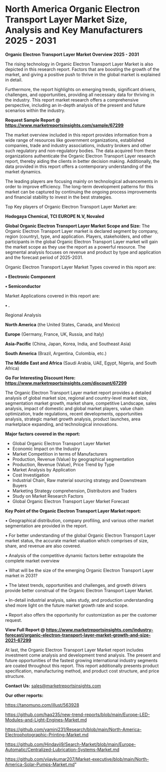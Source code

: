 # North America Organic Electron Transport Layer Market Size, Analysis and Key Manufacturers 2025 - 2031

<Strong> Organic Electron Transport Layer Market Overview 2025 - 2031</strong>

The rising technology in Organic Electron Transport Layer Market is also depicted in this research report. Factors that are boosting the growth of the market, and giving a positive push to thrive in the global market is explained in detail.

Furthermore, the report highlights on emerging trends, significant drivers, challenges, and opportunities, providing all necessary data for thriving in the industry. This report market research offers a comprehensive perspective, including an in-depth analysis of the present and future scenarios within the industry.

<strong>Request Sample Report @ <a href=https://www.marketreportsinsights.com/sample/67299>https://www.marketreportsinsights.com/sample/67299</a></strong>

The market overview included in this report provides information from a wide range of resources like government organizations, established companies, trade and industry associations, industry brokers and other such regulatory and non-regulatory bodies. The data acquired from these organizations authenticate the Organic Electron Transport Layer research report, thereby aiding the clients in better decision making. Additionally, the data provided in this report offers a contemporary understanding of the market dynamics.

The leading players are focusing mainly on technological advancements in order to improve efficiency. The long-term development patterns for this market can be captured by continuing the ongoing process improvements and financial stability to invest in the best strategies.

Top Key players of Organic Electron Transport Layer Market are:

<strong>Hodogaya Chemical, TCI EUROPE N.V, Novaled</strong>

<strong><b>Global Organic Electron Transport Layer Market Scope and Size:</b></strong>
The Organic Electron Transport Layer market is declared segment by company, region (country), type, and application. Players, stakeholders, and other participants in the global Organic Electron Transport Layer market will gain the market scope as they use the report as a powerful resource. The segmental analysis focuses on revenue and product by type and application and the forecast period of 2025-2031.

Organic Electron Transport Layer Market Types covered in this report are:

<strong>• Electronic Component

• Semiconductor</strong>

Market Applications covered in this report are:

<strong>• .</strong> 

Regional Analysis

<strong>North America</strong> (the United States, Canada, and Mexico)

<strong>Europe</strong> (Germany, France, UK, Russia, and Italy)

<strong>Asia-Pacific</strong> (China, Japan, Korea, India, and Southeast Asia)

<strong>South America</strong> (Brazil, Argentina, Colombia, etc.)

<strong>The Middle East and Africa</strong> (Saudi Arabia, UAE, Egypt, Nigeria, and South Africa)

<strong>Go For Interesting Discount Here: <a href=https://www.marketreportsinsights.com/discount/67299>https://www.marketreportsinsights.com/discount/67299</a></strong>

The Organic Electron Transport Layer market report provides a detailed analysis of global market size, regional and country-level market size, segmentation market growth, market share, competitive Landscape, sales analysis, impact of domestic and global market players, value chain optimization, trade regulations, recent developments, opportunities analysis, strategic market growth analysis, product launches, area marketplace expanding, and technological innovations.

<strong><b>Major factors covered in the report:</b></strong>
<ul>
  <li>Global Organic Electron Transport Layer Market </li>
  <li>Economic Impact on the Industry</li>
  <li>Market Competition in terms of Manufacturers</li>
  <li>Production, Revenue (Value) by geographical segmentation</li>
  <li>Production, Revenue (Value), Price Trend by Type</li>
  <li>Market Analysis by Application</li>
  <li>Cost Investigation</li>
  <li>Industrial Chain, Raw material sourcing strategy and Downstream Buyers</li>
  <li>Marketing Strategy comprehension, Distributors and Traders</li>
  <li>Study on Market Research Factors</li>
  <li>Global Organic Electron Transport Layer Market Forecast</li>
</ul>

<strong><b>Key Point of the Organic Electron Transport Layer Market report:</b></strong>

• Geographical distribution, company profiling, and various other market segmentation are provided in the report.

• For better understanding of the global Organic Electron Transport Layer market status, the accurate market valuation which comprises of size, share, and revenue are also covered.

• Analysis of the competitive dynamic factors better extrapolate the complete market overview

• What will be the size of the emerging Organic Electron Transport Layer market in 2031?

• The latest trends, opportunities and challenges, and growth drivers provide better construal of the Organic Electron Transport Layer Market.

• In-detail industrial analysis, sales study, and production understanding shed more light on the future market growth rate and scope.

• Report also offers the opportunity for customization as per the customer request.

<strong><b>View Full Report @ <a href=https://www.marketreportsinsights.com/industry-forecast/organic-electron-transport-layer-market-growth-and-size-2021-67299>https://www.marketreportsinsights.com/industry-forecast/organic-electron-transport-layer-market-growth-and-size-2021-67299</a></b></strong>


At last, the Organic Electron Transport Layer Market report includes investment come analysis and development trend analysis. The present and future opportunities of the fastest growing international industry segments are coated throughout this report. This report additionally presents product specification, manufacturing method, and product cost structure, and price structure.

<strong>Contact Us:</strong>
sales@marketreportsinsights.com

<strong>Our other reports:</strong>

<a href=https://tanomuno.com/illust/563928>https://tanomuno.com/illust/563928</a>

<a href=https://github.com/haq235/new-trend-reports/blob/main/Europe-LED-Modules-and-Light-Engines-Market.md>https://github.com/haq235/new-trend-reports/blob/main/Europe-LED-Modules-and-Light-Engines-Market.md</a>

<a href=https://github.com/yamini231/Research/blob/main/North-America-Electrophotographic-Printing-Market.md>https://github.com/yamini231/Research/blob/main/North-America-Electrophotographic-Printing-Market.md</a>

<a href=https://github.com/Hindavii9/Search-Market/blob/main/Europe-Automatic/Centralized-Lubrication-Systems-Market.md>https://github.com/Hindavii9/Search-Market/blob/main/Europe-Automatic/Centralized-Lubrication-Systems-Market.md</a>

<a href=https://github.com/vijaykumar207/Market-executive/blob/main/North-America-Solar-Pumps-Market.md>https://github.com/vijaykumar207/Market-executive/blob/main/North-America-Solar-Pumps-Market.md</a>"

